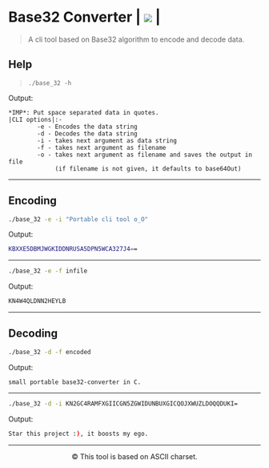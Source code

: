 # Base32 Converter | <a href="https://www.codacy.com/gh/SynAcktraa/base32-Converter/dashboard?utm_source=github.com&amp;utm_medium=referral&amp;utm_content=SynAcktraa/base32-Converter&amp;utm_campaign=Badge_Grade"><img src="https://app.codacy.com/project/badge/Grade/49a87a43344d4fbdbd4d99c42b8457d9"/></a> |

>A cli tool based on Base32 algorithm to encode and decode data.

## Help

>`./base_32 -h`

Output:

```terminal
*IMP*: Put space separated data in quotes.
|CLI options|:-
        -e - Encodes the data string
        -d - Decodes the data string
        -i - takes next argument as data string
        -f - takes next argument as filename
        -o - takes next argument as filename and saves the output in file
             (if filename is not given, it defaults to base64Out)
```
---
## Encoding

```bash
./base_32 -e -i "Portable cli tool o_O"
```
Output:

```bash
KBXXE5DBMJWGKIDDNRUSA5DPN5WCA327J4==
```
---

```bash
./base_32 -e -f infile
```
Output:

```bash
KN4W4QLDNN2HEYLB
```
---
## Decoding
```bash
./base_32 -d -f encoded
```
Output:

```terminal
small portable base32-converter in C.
```
---
```bash
./base_32 -d -i KN2GC4RAMFXGIICGN5ZGWIDUNBUXGICQOJXWUZLDOQQDUKI=

```
Output:

```bash
Star this project :), it boosts my ego.
```
---

<p align=center>&copy; This tool is based on ASCII charset.</p>
